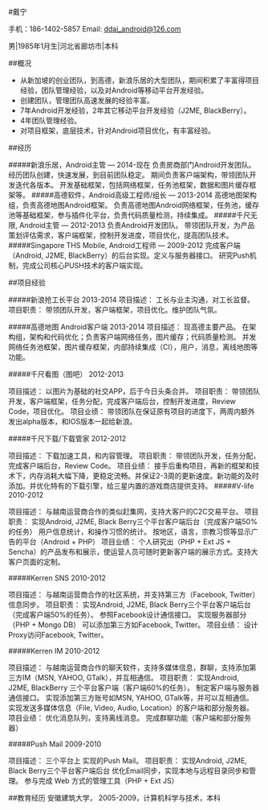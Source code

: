 #戴宁

手机：186-1402-5857
Email: ddai_android@126.com

男|1985年1月生|河北省廊坊市|本科


##概况

- 从新加坡的创业团队，到高德，新浪乐居的大型团队，期间积累了丰富得项目经验，团队管理经验，以及对Android等移动平台开发经验。
- 创建团队，管理团队高速发展的经验丰富。
- 7年Android开发经验，2年其它移动平台开发经验（J2ME, BlackBerry）。
- 4年团队管理经验。
- 对项目框架，底层技术，针对Android项目优化，有丰富经验。

##经历

#####新浪乐居，Android主管 — 2014-现在
负责房商部门Android开发团队。
经历团队创建，快速发展，到目前团队稳定。
期间负责客户端架构，带领团队开发迭代各版本。
开发基础框架，包括网络框架，任务池框架，数据和图片缓存框架等。
#####高德软件，Android高级工程师/组长 — 2013-2014
高德地图架构组，负责高德地图Android框架。
负责高德地图Android网络框架，任务池，缓存池等基础框架，参与插件化平台，负责代码质量检测，持续集成。
#####千尺无限, Android主管  — 2012-2013
负责Android开发团队。
带领团队开发，为产品策划评估需求，客户端框架，控制开发进度，项目优化，提高团队技术。
#####Singapore THS Mobile, Android工程师  — 2009-2012
完成客户端（Android, J2ME, BlackBerry）的后台实现。定义与服务器接口。
研究Push机制，完成公司核心PUSH技术的客户端实现。

##项目经验

#####新浪抢工长平台 	2013-2014
项目描述：	工长与业主沟通，对工长监督。
项目职责： 	带领团队开发，客户端框架，项目优化。维护团队气氛。

#####高德地图 Android客户端 	2013-2014
项目描述：	现高德主要产品。
在架构组，架构和代码优化；负责客户端网络任务，图片缓存；代码质量检测。
并发网络任务池框架，图片缓存框架，内部持续集成（CI），用户，消息，离线地图等功能。

#####千尺看图（图吧） 	2012-2013

项目描述： 	以图片为基础的社交APP，后于今日头条合并。
项目职责： 	带领团队开发，客户端框架，任务分配，完成客户端后台，控制开发进度，Review Code，项目优化。
项目业绩： 	带领团队在保证原有项目的进度下，两周内额外发出alpha版本，和IOS版本一起给新浪。

#####千尺下载/下载管家 	2012-2012

项目描述： 	下载加速工具，和内容管理。
项目职责： 	带领团队开发，任务分配，完成客户端后台，Review Code。
项目业绩： 	接手后重构项目，再新的框架和技术下，内存消耗大幅下降，更稳定流畅。并保证2-3周的更新速度。新功能的及时添加。并优化特有的下载引擎，给三星内置的游戏商店提供支持。
#####V-life 	2010-2012

项目描述： 	与越南运营商合作的类似赶集网，支持大客户的C2C交易平台。 
项目职责： 	实现Android, J2ME, Black Berry三个平台客户端后台（完成客户端50%的任务）
用户信息统计，和操作习惯的统计。
按地区，语言，宗教习惯等显示广告的平台（Android + PHP）
项目业绩： 	个人研究出（PHP + Ext JS + Sencha）的产品发布和展示，使运营人员可随时更新客户端的展示方式。支持大客户页面的定制。

#####Kerren SNS 	2010-2012

项目描述： 	与越南运营商合作的社区系统，并支持第三方（Facebook, Twitter）信息同步。
项目职责： 	实现Android, J2ME, Black Berry三个平台客户端后台 （完成客户端50%的任务）。
参照Facebook设计通信接口。
实现服务器部分（PHP + Mongo DB）
可以添加第三方如Facebook, Twitter。
项目业绩： 	设计Proxy访问Facebook, Twitter。

#####Kerren IM 	2010-2012

项目描述： 	与越南运营商合作的聊天软件，支持多媒体信息，群聊，支持添加第三方IM（MSN, YAHOO, GTalk），并互相通信。
项目职责： 	实现Android, J2ME, BlackBerry 三个平台客户端（客户端60%的任务）。
制定客户端与服务器通信接口。
实现添加第三方账号如MSN, YAHOO, GTalk等，并可以互相通信。
实现发送多媒体信息（File, Video, Audio, Location）的客户端和部分服务器。
项目业绩： 	优化消息队列，支持离线消息。
完成群聊功能（客户端和部分服务器）

#####Push Mail	2009-2010

项目描述： 	三个平台上 实现的Push Mail。
项目职责： 	实现Android, J2ME, Black Berry三个平台客户端后台
优化Email同步，实现本地与远程目录同步和管理。
参与完成 Web 方式的管理工具（PHP + Ext JS）

##教育经历
安徽建筑大学， 2005-2009，计算机科学与技术，本科
